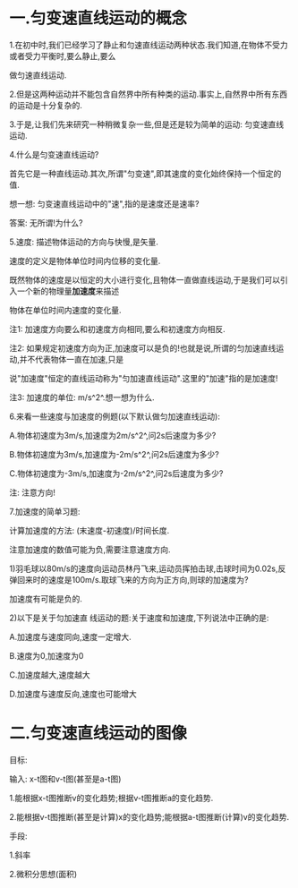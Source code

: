 # 一.匀变速直线运动的概念

1.在初中时,我们已经学习了静止和匀速直线运动两种状态.我们知道,在物体不受力或者受力平衡时,要么静止,要么

做匀速直线运动.

2.但是这两种运动并不能包含自然界中所有种类的运动.事实上,自然界中所有东西的运动是十分复杂的.

3.于是,让我们先来研究一种稍微复杂一些,但是还是较为简单的运动: 匀变速直线运动.

4.什么是匀变速直线运动?

首先它是一种直线运动.其次,所谓"匀变速",即其速度的变化始终保持一个恒定的值.

想一想: 匀变速直线运动中的"速",指的是速度还是速率?

答案: 无所谓!为什么?

5.速度: 描述物体运动的方向与快慢,是矢量.

速度的定义是物体单位时间内位移的变化量.

既然物体的速度是以恒定的大小进行变化,且物体一直做直线运动,于是我们可以引入一个新的物理量**加速度**来描述

物体在单位时间内速度的变化量.

注1: 加速度方向要么和初速度方向相同,要么和初速度方向相反.

注2: 如果规定初速度方向为正,加速度可以是负的!也就是说,所谓的匀加速直线运动,并不代表物体一直在加速,只是

说"加速度"恒定的直线运动称为"匀加速直线运动".这里的"加速"指的是加速度!

注3: 加速度的单位: m/s^2^.想一想为什么.

6.来看一些速度与加速度的例题(以下默认做匀加速直线运动):

A.物体初速度为3m/s,加速度为2m/s^2^,问2s后速度为多少?

B.物体初速度为3m/s,加速度为-2m/s^2^,问2s后速度为多少?

C.物体初速度为-3m/s,加速度为-2m/s^2^,问2s后速度为多少?

注: 注意方向!

7.加速度的简单习题:

计算加速度的方法: (末速度-初速度)/时间长度.

注意加速度的数值可能为负,需要注意速度方向.



1)羽毛球以80m/s的速度向运动员林丹飞来,运动员挥拍击球,击球时间为0.02s,反弹回来时的速度是100m/s.取球飞来的方向为正方向,则球的加速度为?



加速度有可能是负的. 

2)以下是关于匀加速直                                                                                                                                                                                                                                                                                                                                                                                                                                                                                                                                                                                                                                                                                                                                                                                                                                                                                                                                                                                                                                                                                                                                                                                                                                                             线运动的题:关于速度和加速度,下列说法中正确的是:



A.加速度与速度同向,速度一定增大.

B.速度为0,加速度为0

C.加速度越大,速度越大

D.加速度与速度反向,速度也可能增大



# 二.匀变速直线运动的图像

目标:

输入: x-t图和v-t图(甚至是a-t图)

1.能根据x-t图推断v的变化趋势;根据v-t图推断a的变化趋势.

2.能根据v-t图推断(甚至是计算)x的变化趋势;能根据a-t图推断(计算)v的变化趋势.



手段:

1.斜率

2.微积分思想(面积)


